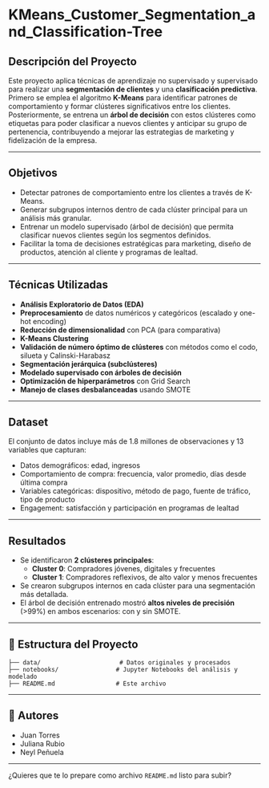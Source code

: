 # KMeans_Customer_Segmentation_and_Classification-Tree

## Descripción del Proyecto

Este proyecto aplica técnicas de aprendizaje no supervisado y supervisado para realizar una **segmentación de clientes** y una **clasificación predictiva**. Primero se emplea el algoritmo **K-Means** para identificar patrones de comportamiento y formar clústeres significativos entre los clientes. Posteriormente, se entrena un **árbol de decisión** con estos clústeres como etiquetas para poder clasificar a nuevos clientes y anticipar su grupo de pertenencia, contribuyendo a mejorar las estrategias de marketing y fidelización de la empresa.

---

## Objetivos

- Detectar patrones de comportamiento entre los clientes a través de K-Means.
- Generar subgrupos internos dentro de cada clúster principal para un análisis más granular.
- Entrenar un modelo supervisado (árbol de decisión) que permita clasificar nuevos clientes según los segmentos definidos.
- Facilitar la toma de decisiones estratégicas para marketing, diseño de productos, atención al cliente y programas de lealtad.

---

## Técnicas Utilizadas

- **Análisis Exploratorio de Datos (EDA)**
- **Preprocesamiento** de datos numéricos y categóricos (escalado y one-hot encoding)
- **Reducción de dimensionalidad** con PCA (para comparativa)
- **K-Means Clustering**
- **Validación de número óptimo de clústeres** con métodos como el codo, silueta y Calinski-Harabasz
- **Segmentación jerárquica (subclústeres)**
- **Modelado supervisado con árboles de decisión**
- **Optimización de hiperparámetros** con Grid Search
- **Manejo de clases desbalanceadas** usando SMOTE

---

## Dataset

El conjunto de datos incluye más de 1.8 millones de observaciones y 13 variables que capturan:

- Datos demográficos: edad, ingresos
- Comportamiento de compra: frecuencia, valor promedio, días desde última compra
- Variables categóricas: dispositivo, método de pago, fuente de tráfico, tipo de producto
- Engagement: satisfacción y participación en programas de lealtad

---

## Resultados

- Se identificaron **2 clústeres principales**:
  - **Cluster 0**: Compradores jóvenes, digitales y frecuentes
  - **Cluster 1**: Compradores reflexivos, de alto valor y menos frecuentes
- Se crearon subgrupos internos en cada clúster para una segmentación más detallada.
- El árbol de decisión entrenado mostró **altos niveles de precisión** (>99%) en ambos escenarios: con y sin SMOTE.

---

## 📂 Estructura del Proyecto

```
├── data/                      # Datos originales y procesados
├── notebooks/                # Jupyter Notebooks del análisis y modelado
├── README.md                 # Este archivo
```

---

## 👥 Autores

- Juan Torres  
- Juliana Rubio  
- Neyl Peñuela  

---

¿Quieres que te lo prepare como archivo `README.md` listo para subir?
